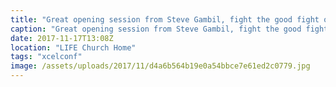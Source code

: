 ```yaml
---
title: "Great opening session from Steve Gambil, fight the good fight of faith. Unleash the lion, not for the common things but for the uncommon things in our lives. 1 Timothy 6:12, Philippians 6:1, Proverbs 28:1"
caption: "Great opening session from Steve Gambil, fight the good fight of faith. Unleash the lion, not for the common things but for the uncommon things in our lives. 1 Timothy 6:12, Philippians 6:1, Proverbs 28:1"
date: 2017-11-17T13:08Z
location: "LIFE Church Home"
tags: "xcelconf"
image: /assets/uploads/2017/11/d4a6b564b19e0a54bbce7e61ed2c0779.jpg
---
```

